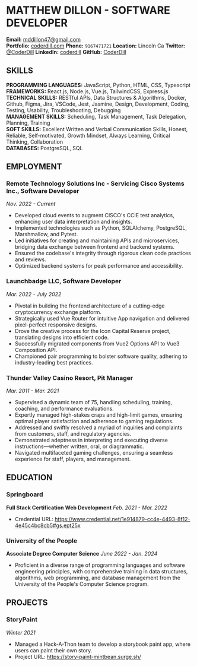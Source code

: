 # MATTHEW DILLON - SOFTWARE DEVELOPER

**Email:** mddillon47@gmail.com  
 **Portfolio:** [coderdill.com](http://coderdill.com)
 **Phone:** `9167471721`
 **Location:** Lincoln Ca
 **Twitter:** [@CoderDill](https://twitter.com/CoderDill)
 **LinkedIn:** [coderdill](https://www.linkedin.com/in/coderdill)
 **GitHub:** [CoderDill](https://github.com/CoderDill)


## SKILLS
**PROGRAMMING LANGUAGES:** JavaScript, Python, HTML, CSS, Typescript  
**FRAMEWORKS:** React.js, Node.js, Vue.js, TailwindCSS, Express.js  
**TECHNICAL SKILLS:** RESTful APIs, Data Structures & Algorithms, Docker, Github, Figma, Jira, VSCode, Jest, Jasmine, Design, Development, Coding, Testing, Usability, Troubleshooting, Debugging  
**MANAGEMENT SKILLS:** Scheduling, Task Management, Task Delegation, Planning, Training  
**SOFT SKILLS:** Excellent Written and Verbal Communication Skills, Honest, Reliable, Self-motivated, Growth Mindset, Always Learning, Critical Thinking, Collaboration  
**DATABASES:** PostgreSQL, SQL  

## EMPLOYMENT
### Remote Technology Solutions Inc - Servicing Cisco Systems Inc., Software Developer
_Nov. 2022 - Current_
- Developed cloud events to augment CISCO's CCIE test analytics, enhancing user data interpretation and insights.
- Implemented technologies such as Python, SQLAlchemy, PostgreSQL, Marshmallow, and Pytest.
- Led initiatives for creating and maintaining APIs and microservices, bridging data exchange between frontend and backend systems.
- Ensured the codebase's integrity through rigorous clean code practices and reviews.
- Optimized backend systems for peak performance and accessibility.

### Launchbadge LLC, Software Developer
_Mar. 2022 - July 2022_
- Pivotal in building the frontend architecture of a cutting-edge cryptocurrency exchange platform.
- Strategically used Vue Router for intuitive App navigation and delivered pixel-perfect responsive designs.
- Drove the creative process for the Icon Capital Reserve project, translating designs into efficient code.
- Successfully migrated components from Vue2 Options API to Vue3 Composition API.
- Championed pair programming to bolster software quality, adhering to industry-leading best practices.

### Thunder Valley Casino Resort, Pit Manager
_Mar. 2011 - Mar. 2021_
- Supervised a dynamic team of 75, handling scheduling, training, coaching, and performance evaluations.
- Expertly managed high-stakes craps and high-limit games, ensuring optimal player satisfaction and adherence to gaming regulations.
- Addressed and swiftly resolved a myriad of inquiries and complaints from customers, staff, and regulatory agencies.
- Demonstrated adeptness in interpreting and executing diverse instructions—whether written, oral, or diagrammatic.
- Navigated multifaceted gaming challenges, ensuring a seamless experience for staff, players, and management.

## EDUCATION
### Springboard
**Full Stack Certification Web Development**
_Feb. 2021 - Mar. 2022_
- Credential URL: https://www.credential.net/1e914879-cc4e-4493-8f12-4e45c4bc8cb5#gs.ept25x

### University of the People
**Associate Degree Computer Science**
_June 2022 - Jan. 2024_
- Proficient in a diverse range of programming languages and software engineering principles, with comprehensive training in data structures, algorithms, web programming, and database management from the University of the People's Computer Science program.

## PROJECTS
### StoryPaint
_Winter 2021_
- Managed a Hack-A-Thon team to develop a storybook paint app, where users can paint their own story.
- Project URL: https://story-paint-mintbean.surge.sh/
